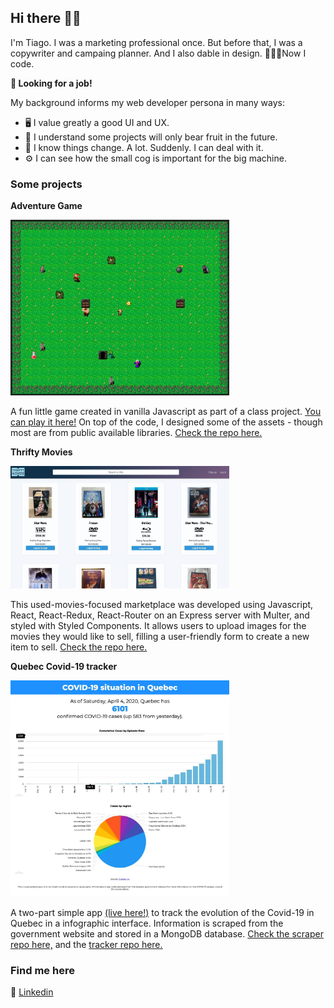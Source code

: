 ## Hi there 👋🏼

I'm Tiago. I was a marketing professional once. But before that, I was a copywriter and campaing planner. And I also dable in design. 👨🏻‍💻Now I code.

**🔎 Looking for a job!**

My background informs my web developer persona in many ways:
- 🖥️ I value greatly a good UI and UX.
- 🌱 I understand some projects will only bear fruit in the future.
- 🍃 I know things change. A lot. Suddenly. I can deal with it.
- ⚙️ I can see how the small cog is important for the big machine.

### Some projects

**Adventure Game**

<img src="adv-game.jpeg" alt="adventure game" width="350"/>

A fun little game created in vanilla Javascript as part of a class project. [You can play it here!](https://tiagomota79.github.io/adventure-game/) On top of the code, I designed some of the assets - though most are from public available libraries. [Check the repo here.](https://github.com/tiagomota79/adventure-game)


**Thrifty Movies**

<img src="thrifty-movies.jpeg" alt="Thrifty Movies" width="350"/>

This used-movies-focused marketplace was developed using Javascript, React, React-Redux, React-Router on an Express server with Multer, and styled with Styled Components. It allows users to upload images for the movies they would like to sell, filling a user-friendly form to create a new item to sell. [Check the repo here.](gitbub.com/tiagomota79/thrifty-movies)


**Quebec Covid-19 tracker**

<img src="qccovid19tracker.jpeg" alt="Quebec Covid-19 Tracker" width="350"/>

A two-part simple app [(live here!)](https://qc-covid19-tracker.herokuapp.com) to track the evolution of the Covid-19 in Quebec in a infographic interface. Information is scraped from the government website and stored in a MongoDB database. [Check the scraper repo here,](https://github.com/tiagomota79/qc-covid19-scraper) and the [tracker repo here.](https://github.com/tiagomota79/qc-covid19-tracker)

### Find me here
💼 [Linkedin](https://www.linkedin.com/in/tiagomot/)

<!--
**tiagomota79/tiagomota79** is a ✨ _special_ ✨ repository because its `README.md` (this file) appears on your GitHub profile.

Here are some ideas to get you started:

- 🔭 I’m currently working on ...
- 🌱 I’m currently learning ...
- 👯 I’m looking to collaborate on ...
- 🤔 I’m looking for help with ...
- 💬 Ask me about ...
- 📫 How to reach me: ...
- 😄 Pronouns: ...
- ⚡ Fun fact: ...
-->
